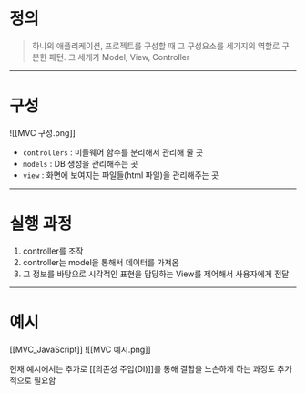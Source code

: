 # 정의

> 하나의 애플리케이션, 프로젝트를 구성할 때 그 구성요소를 세가지의 역할로 구분한 패턴.
> 그 세개가 Model, View, Controller

---
# 구성

![[MVC 구성.png]]
- `controllers` : 미들웨어 함수를 분리해서 관리해 줄 곳
- `models` : DB 생성을 관리해주는 곳
- `view` : 화면에 보여지는 파일들(html 파일)을 관리해주는 곳

---
# 실행 과정

1. controller를 조작
2. controller는 model을 통해서 데이터를 가져옴
3. 그 정보를 바탕으로 시각적인 표현을 담당하는 View를 제어해서 사용자에게 전달

---
# 예시

[[MVC_JavaScript]]
![[MVC 예시.png]]

현재 예시에서는 추가로 [[의존성 주입(DI)]]를 통해 결합을 느슨하게 하는 과정도 추가적으로 필요함
